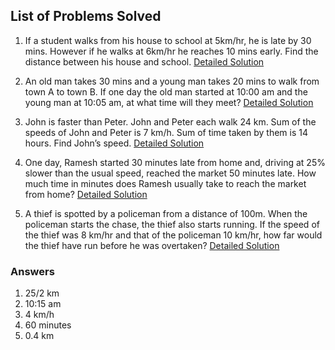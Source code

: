 ## List of Problems Solved

1. If a student walks from his house to school at 5km/hr, he is late by 30 mins. However if he walks at 6km/hr he reaches 10 mins early. Find the distance between his house and school. [Detailed Solution](https://github.com/piyushhagarwal/Placements/blob/main/Aptitude/Quantitative/Time%20and%20Distance/1.md)

2. An old man takes 30 mins and a young man takes 20 mins to walk from town A to town B. If one day the old man started at 10:00 am and the young man at 10:05 am, at what time will they meet? [Detailed Solution](https://github.com/piyushhagarwal/Placements/blob/main/Aptitude/Quantitative/Time%20and%20Distance/2.md)

3. John is faster than Peter. John and Peter each walk 24 km. Sum of the speeds of John and Peter is 7 km/h. Sum of time taken by them is 14 hours. Find John’s speed. [Detailed Solution](https://github.com/piyushhagarwal/Placements/blob/main/Aptitude/Quantitative/Time%20and%20Distance/3.md)

4. One day, Ramesh started 30 minutes late from home and, driving at 25% slower than the usual speed, reached the market 50 minutes late. How much time in minutes does Ramesh usually take to reach the market from home? [Detailed Solution](https://github.com/piyushhagarwal/Placements/blob/main/Aptitude/Quantitative/Time%20and%20Distance/4.md)

5. A thief is spotted by a policeman from a distance of 100m. When the policeman starts the chase, the thief also starts running. If the speed of the thief was 8 km/hr and that of the policeman 10 km/hr, how far would the thief have run before he was overtaken? [Detailed Solution](https://github.com/piyushhagarwal/Placements/blob/main/Aptitude/Quantitative/Time%20and%20Distance/5.md)

### Answers

1. 25/2 km
2. 10:15 am
3. 4 km/h
4. 60 minutes
5. 0.4 km
